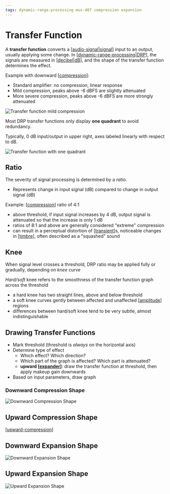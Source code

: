 ```yaml
---
tags: dynamic-range-processing mus-407 compression expansion
---
```


# Transfer Function

A **transfer function** converts a [[audio-signal|signal]] input to an output, usually applying some change. In [[dynamic-range-processing|DRP]], the signals are measured in [[decibel|dB]], and the shape of the transfer function determines the effect.

Example with downward [[compression]]:

- Standard amplifier: no compression, linear response
- Mild compression, peaks above -6 dBFS are slightly attenuated
- More severe compression, peaks above -6 dBFS are more strongly attenuated

![Transfer function mild compression](/attachments/transfer-function-mild-compression.png)

Most DRP transfer functions only display **one quadrant** to avoid redundancy.

Typically, 0 dB input/output in upper right, axes labeled linearly with respect to dB.

![Transfer function with one quadrant](/attachments/transfer-function-one-quadrant.png)

## Ratio

The severity of signal processing is determined by a _ratio_.

- Represents change in input signal (dB) compared to change in output signal (dB)

Example: [[compression]] ratio of 4:1

- above threshold, if input signal increases by 4 dB, output signal is attenuated so that the increase is only 1 dB
- ratios of 8:1 and above are generally considered "extreme" compression
- can result in a perceptual distortion of [[transient]]s, noticeable changes in [[timbre]], often described as a "squashed" sound

## Knee

When signal level crosses a threshold, DRP ratio may be applied fully or gradually, depending on _knee curve_

_Hard/soft_ knee refers to the smoothness of the transfer function graph across the threshold

- a hard knee has two straight lines, above and below threshold
- a soft knee curves gently between affected and unaffected [[amplitude]] regions
- differences between hard/soft knee tend to be very subtle, almost indistinguishable

## Drawing Transfer Functions

- Mark threshold (threshold is _always_ on the horizontal axis)
- Determine type of effect
  - Which effect? Which direction?
  - Which part of the graph is affected? Which part is attenuated?
  - **upward [[expander]]**: draw the transfer function at threshold, then apply makeup gain downwards
- Based on input parameters, draw graph

### Downward Compression Shape

![Downward Compression Shape](/attachments/downward-compression-shape.png)

## Upward Compression Shape

[[upward-compression]]

## Downward Expansion Shape

![Downward Expansion Shape](/attachments/downward-expansion-shape.png)

## Upward Expansion Shape

![Upward Expansion Shape](/attachments/upward-expansion-shape.png)

[//begin]: # "Autogenerated link references for markdown compatibility"
[audio-signal|signal]: audio-signal "Audio Signal"
[dynamic-range-processing|DRP]: dynamic-range-processing "Dynamic Range Processing"
[decibel|dB]: decibel "Decibel"
[compression]: compression "Compression"
[transient]: transient "Transient"
[timbre]: timbre "Timbre"
[amplitude]: amplitude "Amplitude"
[expander]: expander "Expander"
[upward-compression]: upward-compression "Upward Compression"
[//end]: # "Autogenerated link references"
